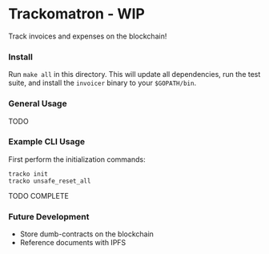 # Trackomatron - WIP

Track invoices and expenses on the blockchain! 

### Install
Run `make all` in this directory. This will update all dependencies, run the
test suite, and install the `invoicer` binary to your `$GOPATH/bin`.  

### General Usage
TODO

### Example CLI Usage
First perform the initialization commands:

```
tracko init
tracko unsafe_reset_all
```

TODO COMPLETE

### Future Development
 - Store dumb-contracts on the blockchain
 - Reference documents with IPFS 
